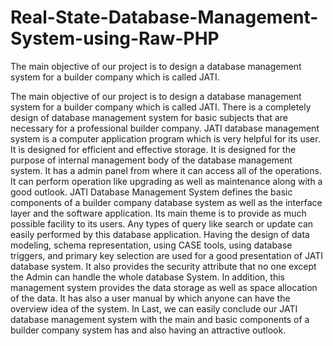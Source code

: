 # Real-State-Database-Management-System-using-Raw-PHP
The main objective of our project is to design a database management system for a builder company which is called JATI.

The main objective of our project is to design a database management system for a builder company which is
called JATI.
There is a completely design of database management system for basic subjects that are necessary for a
professional builder company.
JATI database management system is a computer application program which is very helpful for its user. It is
designed for efficient and effective storage. It is designed for the purpose of internal management body of the
database management system. It has a admin panel from where it can access all of the operations. It can
perform operation like upgrading as well as maintenance along with a good outlook.
JATI Database Management System defines the basic components of a builder company database system as
well as the interface layer and the software application. Its main theme is to provide as much possible facility
to its users. Any types of query like search or update can easily performed by this database application.
Having the design of data modeling, schema representation, using CASE tools, using database triggers, and
primary key selection are used for a good presentation of JATI database system.
It also provides the security attribute that no one except the Admin can handle the whole database System. In
addition, this management system provides the data storage as well as space allocation of the data. It has also
a user manual by which anyone can have the overview idea of the system.
In Last, we can easily conclude our JATI database management system with the main and basic
components of a builder company system has and also having an attractive outlook.
